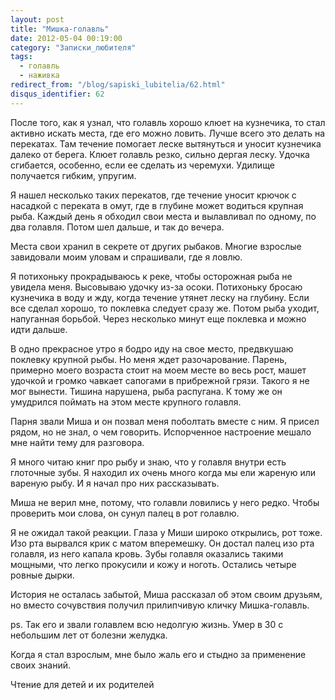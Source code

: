 ```yaml
---
layout: post
title: "Мишка-голавль"
date: 2012-05-04 00:19:00
category: "Записки_любителя"
tags:
  - голавль
  - наживка
redirect_from: "/blog/sapiski_lubitelia/62.html"
disqus_identifier: 62
---
```

После того, как я узнал, что голавль хорошо клюет на кузнечика, то стал
активно искать места, где его можно ловить. Лучше всего это делать на
перекатах. Там течение помогает леске вытянуться и уносит кузнечика
далеко от берега. Клюет голавль резко, сильно дергая леску. Удочка
сгибается, особенно, если ее сделать из черемухи. Удилище получается
гибким, упругим.

Я нашел несколько таких перекатов, где течение уносит крючок с насадкой
с переката в омут, где в глубине может водиться крупная рыба. Каждый
день я обходил свои места и вылавливал по одному, по два голавля. Потом
шел дальше, и так до вечера.

Места свои хранил в секрете от других рыбаков. Многие взрослые
завидовали моим уловам и спрашивали, где я ловлю.

Я потихоньку прокрадываюсь к реке, чтобы осторожная рыба не увидела
меня. Высовываю удочку из-за осоки. Потихоньку бросаю кузнечика в воду и
жду, когда течение утянет леску на глубину. Если все сделал хорошо, то
поклевка следует сразу же. Потом рыба уходит, напуганная борьбой. Через
несколько минут еще поклевка и можно идти дальше.

В одно прекрасное утро я бодро иду на свое место, предвкушаю поклевку
крупной рыбы. Но меня ждет разочарование. Парень, примерно моего
возраста стоит на моем месте во весь рост, машет удочкой и громко
чавкает сапогами в прибрежной грязи. Такого я не мог вынести. Тишина
нарушена, рыба распугана. К тому же он умудрился поймать на этом месте
крупного голавля.

Парня звали Миша и он позвал меня поболтать вместе с ним. Я присел
рядом, но не знал, о чем говорить. Испорченное настроение мешало мне
найти тему для разговора.

Я много читаю книг про рыбу и знаю, что у голавля внутри есть глоточные
зубы. Я находил их очень много когда мы ели жареную или вареную рыбу. И
я начал про них рассказывать.

Миша не верил мне, потому, что голавли ловились у него редко. Чтобы
проверить мои слова, он сунул палец в рот голавлю.

Я не ожидал такой реакции. Глаза у Миши широко открылись, рот тоже. Изо
рта вырвался крик с матом вперемешку. Он достал палец изо рта голавля,
из него капала кровь. Зубы голавля оказались такими мощными, что легко
прокусили и кожу и ноготь. Остались четыре ровные дырки.

История не осталась забытой, Миша рассказал об этом своим друзьям, но
вместо сочувствия получил прилипчивую кличку Мишка-голавль.

ps. Так его и звали голавлем всю недолгую жизнь. Умер в 30 с небольшим
лет от болезни желудка.

Когда я стал взрослым, мне было жаль его и стыдно за применение своих
знаний.

Чтение для детей и их родителей
